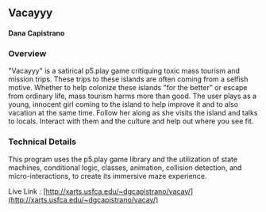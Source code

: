 ## Vacayyy
#### Dana Capistrano

### Overview
"Vacayyy" is a satirical p5.play game critiquing toxic mass tourism and mission trips. These trips to these islands are often coming from a selfish motive. Whether to help colonize these islands "for the better" or escape from ordinary life, mass tourism harms more than good. The user plays as a young, innocent girl coming to the island to help improve it and to also vacation at the same time. Follow her along as she visits the island and talks to locals. Interact with them and the culture and help out where you see fit.


### Technical Details

This program uses the p5.play game library and the utilization of state machines, conditional logic, classes, animation, collision detection, and micro-interactions, to create its immersive maze experience.

Live Link : [http://xarts.usfca.edu/~dgcapistrano/vacay/](http://xarts.usfca.edu/~dgcapistrano/vacay/)